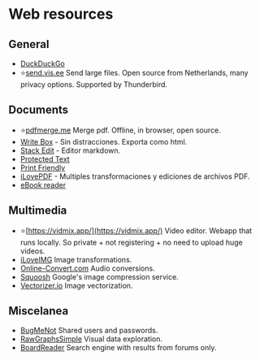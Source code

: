 # Web resources

## General
* [DuckDuckGo](https://duckduckgo.com/?k5=1&kaj=m&kak=-1&kp=-1&kam=osm&kao=-1&kad=en_GB&kae=-1)
* ⭐[send.vis.ee](https://send.vis.ee/) Send large files. Open source from Netherlands, many privacy options. Supported by Thunderbird.

## Documents
* ⭐[pdfmerge.me](https://pdfmerge.me) Merge pdf. Offline, in browser, open source.
* [Write Box](https://write-box.appspot.com/) - Sin distracciones. Exporta como html.
* [Stack Edit](https://stackedit.io/editor) - Editor markdown.
* [Protected Text](https://www.protectedtext.com/)
* [Print Friendly](http://www.printfriendly.com)
* [iLovePDF](http://www.ilovepdf.com/) - Multiples transformaciones y ediciones de archivos PDF.
* [eBook reader](app.flowoss.com)

## Multimedia
* ⭐[https://vidmix.app/](https://vidmix.app/) Video editor. Webapp that runs locally. So private + not registering + no need to upload huge videos.
* [iLoveIMG](http://www.iloveimg.com/) Image transformations.
* [Online-Convert.com](http://audio.online-convert.com/) Audio conversions.
* [Squoosh](https://squoosh.app/) Google's image compression service.
* [Vectorizer.io](https://www.vectorizer.io/) Image vectorization.

## Miscelanea
* [BugMeNot](http://bugmenot.com/) Shared users and passwords.
* [RawGraphsSimple](https://www.rawgraphs.io/) Visual data exploration.
* [BoardReader](https://boardreader.com) Search engine with results from forums only.
